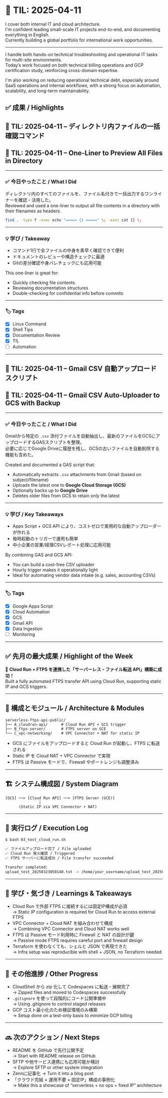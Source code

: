 # 📘 TIL: 2025-04-11

I cover both internal IT and cloud architecture.  
I'm confident leading small-scale IT projects end-to-end, and documenting everything in English.  
Currently building a global portfolio for international work opportunities.

---

I handle both hands-on technical troubleshooting and operational IT tasks for multi-site environments.  
Today’s work focused on both technical billing operations and GCP certification study, reinforcing cross-domain expertise. 

I'm also working on reducing operational technical debt, especially around SaaS operations and internal workflows, with a strong focus on automation, scalability, and long-term maintainability.


## ✅ 成果 / Highlights

## 📘 TIL: 2025-04-11 – ディレクトリ内ファイルの一括確認コマンド  
## 📘 TIL: 2025-04-11 – One-Liner to Preview All Files in Directory  

---

### ✅ 今日やったこと / What I Did  
ディレクトリ内のすべてのファイルを、ファイル名付きで一括出力するワンライナーを確認・活用した。  
Reviewed and used a one-liner to output all file contents in a directory with their filenames as headers.

```bash
find . -type f -exec echo "===== {} =====" \; -exec cat {} \;
```

---

### 💡 学び / Takeaway  
- コマンド1行で全ファイルの中身を素早く確認できて便利  
- ドキュメントのレビューや構造チェックに最適  
- Gitの差分確認や身バレチェックにも応用可能  

This one-liner is great for:
- Quickly checking file contents
- Reviewing documentation structures
- Double-checking for confidential info before commits

---

### 🏷️ Tags  
- [x] Linux Command  
- [x] Shell Tips  
- [x] Documentation Review  
- [x] TIL  
- [ ] Automation  

---

## 📘 TIL: 2025-04-11 – Gmail CSV 自動アップロードスクリプト  
## 📘 TIL: 2025-04-11 – Gmail CSV Auto-Uploader to GCS with Backup  

---

### ✅ 今日やったこと / What I Did  
Gmailから特定の `.csv` 添付ファイルを自動抽出し、最新のファイルをGCSにアップロードするGASスクリプトを整理。  
必要に応じてGoogle Driveに履歴を残し、GCSの古いファイルを自動削除する機能も含めた。

Created and documented a GAS script that:
- Automatically extracts `.csv` attachments from Gmail (based on subject/filename)
- Uploads the latest one to **Google Cloud Storage (GCS)**
- Optionally backs up to **Google Drive**
- Deletes older files from GCS to retain only the latest

---

### 💡 学び / Key Takeaways  
- Apps Script + GCS API により、コストゼロで実用的な自動アップローダーが作れる  
- 毎時起動のトリガーで運用も簡単  
- 中小企業の営業/経理CSVレポート処理に応用可能  

By combining GAS and GCS API:
- You can build a cost-free CSV uploader
- Hourly trigger makes it operationally light
- Ideal for automating vendor data intake (e.g. sales, accounting CSVs)

---

### 🏷️ Tags  
- [x] Google Apps Script  
- [x] Cloud Automation  
- [x] GCS  
- [x] Gmail API  
- [x] Data Ingestion  
- [ ] Monitoring  

---




## ✅ 先月の最大成果 / Highlight of the Week

🚀 **Cloud Run + FTPS を連携した「サーバーレス・ファイル転送 API」構築に成功！**  
Built a fully automated FTPS transfer API using Cloud Run, supporting static IP and GCS triggers.

---

## 🔧 構成とモジュール / Architecture & Modules

```
serverless-ftps-api-public/
├── A_cloudrun-api/      # Cloud Run API + GCS trigger
├── B_ftps-server/       # FTPS server on GCE
└── C_vpc-networking/    # VPC Connector + NAT for static IP
```

- GCS にファイルをアップロードすると Cloud Run が起動し、FTPS に転送される  
- Static IP を Cloud NAT + VPC Connector で実現  
- FTPS は Passive モードで、Firewall やポートレンジも調整済み

---

## 🏗️ システム構成図 / System Diagram

```
[GCS] ──> [Cloud Run API] ──> [FTPS Server (GCE)]
               │
      (Static IP via VPC Connector + NAT)
```

---

## 🧪 実行ログ / Execution Log

```bash
$ bash 03_test_cloud_run.sh

✅ ファイルアップロード完了 / File uploaded  
✅ Cloud Run 発火確認 / Triggered  
✅ FTPS サーバーに転送成功 / File transfer succeeded

Transfer completed:
upload_test_20250323050140.txt -> /home/your_username/upload_test_20250323050140.txt
```

---

## 🧠 学び・気づき / Learnings & Takeaways

- Cloud Run で外部 FTPS に接続するには固定IP構成が必須  
  → Static IP configuration is required for Cloud Run to access external FTPS  
- VPC Connector + Cloud NAT を組み合わせて構成  
  → Combining VPC Connector and Cloud NAT works well  
- FTPS は Passive モード利用時に Firewall と NAT の設計が鍵  
  → Passive mode FTPS requires careful port and firewall design  
- Terraform を使わなくても、シェルと JSON で再現できた  
  → Infra setup was reproducible with shell + JSON, no Terraform needed

---

## 📌 その他進捗 / Other Progress

- CloudShell から zip 化して Codespaces に転送・展開完了  
  → Zipped files and moved to Codespaces successfully  
- `.gitignore` を使って段階的にコード公開準備中  
  → Using .gitignore to control staged releases  
- GCP コスト最小化のため検証環境のみ構築  
  → Setup done on a test-only basis to minimize GCP billing

---

## 🔜 次のアクション / Next Steps

- README を GitHub で先行公開予定  
  → Start with README release on GitHub  
- SFTP や他サービス連携にも応用可能か検討  
  → Explore SFTP or other system integration  
- Zennに記事化
  → Turn it into a blog post
- 「クラウド完結 × 運用不要 × 固定IP」構成の事例化  
  → Make this a showcase of “serverless + no ops + fixed IP” architecture


---
